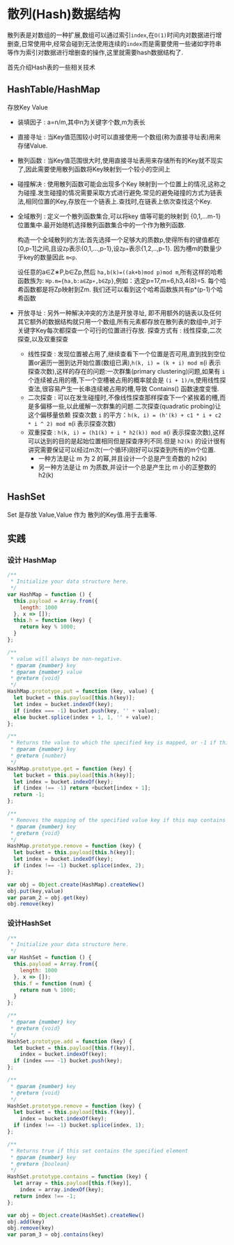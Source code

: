 # 散列(Hash)数据结构

散列表是对数组的一种扩展,数组可以通过索引`index`,在`O(1)`时间内对数据进行增删查,日常使用中,经常会碰到无法使用连续的`index`而是需要使用一些诸如字符串等作为索引对数据进行增删查的操作,这里就需要hash数据结构了.

首先介绍Hash表的一些相关技术

## HashTable/HashMap

存放Key Value

* 装填因子 : a=n/m,其中n为关键字个数,m为表长
* 直接寻址 : 当Key值范围较小时可以直接使用一个数组(称为直接寻址表)用来存储Value.
* 散列函数 : 当Key值范围很大时,使用直接寻址表用来存储所有的Key就不现实了,因此需要使用散列函数将Key映射到一个较小的空间上
* 碰撞解决 : 使用散列函数可能会出现多个Key 映射到一个位置上的情况,这称之为碰撞.发生碰撞的情况需要采取方式进行避免.常见的避免碰撞的方式为链表法,相同位置的Key,存放在一个链表上.查找时,在链表上依次查找这个Key.
* 全域散列 : 定义一个散列函数集合,可以将key 值等可能的映射到 {0,1,...m-1} 位置集中.最开始随机选择散列函数集合中的一个作为散列函数.

  构造一个全域散列的方法:首先选择一个足够大的质数p,使得所有的键值都在[0,p-1]之间,且设`Zp`表示{0,1,...,p-1},设`Zp∗`表示{1,2,..,p-1}. 因为槽m的数量少于key的数量因此 `m<p`.

  设任意的a∈Z∗P,b∈Zp,然后 `ha,b(k)=((ak+b)mod p)mod m`,所有这样的哈希函数族为: `Hp.m={ha,b:a∈Zp∗,b∈Zp}`,例如：选定p=17,m=6,h3,4(8)=5. 每个哈希函数都是将Zp映射到Zm.
  我们还可以看到这个哈希函数族共有p*(p-1)个哈希函数

* 开放寻址 : 另外一种解决冲突的方法是开放寻址, 即不用额外的链表以及任何其它额外的数据结构就只用一个数组,所有元素都存放在散列表的数组中,对于关键字Key每次都探查一个可行的位置进行存放.
  探查方式有 : 线性探查,二次探查,以及双重探查
  * 线性探查 : 发现位置被占用了,继续查看下一个位置是否可用,直到找到空位置or遍历一圈到达开始位置(数组已满),`h(k, i) = (k + i) mod m`(i 表示探查次数),这样的存在的问题:一次群集(primary clustering)问题,如果有 `i` 个连续被占用的槽,下一个空槽被占用的概率就会是 `(i + 1)/m`,使用线性探查法,很容易产生一长串连续被占用的槽,导致 Contains() 函数速度变慢.
  * 二次探查 : 可以在发生碰撞时,不像线性探查那样探查下一个紧挨着的槽,而是多偏移一些,以此缓解一次群集的问题.二次探查(quadratic probing)让这个偏移量依赖 探查次数 `i` 的平方：`h(k, i) = (h'(k) + c1 * i + c2 * i ^ 2) mod m`(i 表示探查次数)
  * 双重探查 : `h(k, i) = (h1(k) + i * h2(k)) mod m`(i 表示探查次数),这样可以达到的目的是起始位置相同但是探查序列不同.但是 `h2(k)` 的设计很有讲究需要保证可以经过m次(一个循环)刚好可以探查到所有的m个位置.
    * 一种方法是让 m 为 2 的幂,并且设计一个总是产生奇数的 h2(k)
    * 另一种方法是让 m 为质数,并设计一个总是产生比 m 小的正整数的 h2(k)

## HashSet

Set 是存放 Value,Value 作为 散列的Key值.用于去重等.

## 实践

### 设计 HashMap

```javascript
/**
 * Initialize your data structure here.
 */
var HashMap = function () {
  this.payload = Array.from({
    length: 1000
  }, x => []);
  this.h = function (key) {
    return key % 1000;
  }
};

/**
 * value will always be non-negative.
 * @param {number} key
 * @param {number} value
 * @return {void}
 */
HashMap.prototype.put = function (key, value) {
  let bucket = this.payload[this.h(key)];
  let index = bucket.indexOf(key);
  if (index === -1) bucket.push(key, '' + value);
  else bucket.splice(index + 1, 1, '' + value);
};

/**
 * Returns the value to which the specified key is mapped, or -1 if this map contains no mapping for the key
 * @param {number} key
 * @return {number}
 */
HashMap.prototype.get = function (key) {
  let bucket = this.payload[this.h(key)];
  let index = bucket.indexOf(key);
  if (index !== -1) return +bucket[index + 1];
  return -1;
};

/**
 * Removes the mapping of the specified value key if this map contains a mapping for the key
 * @param {number} key
 * @return {void}
 */
HashMap.prototype.remove = function (key) {
  let bucket = this.payload[this.h(key)];
  let index = bucket.indexOf(key);
  if (index !== -1) bucket.splice(index, 2);
};

var obj = Object.create(HashMap).createNew()
obj.put(key,value)
var param_2 = obj.get(key)
obj.remove(key)
```

### 设计HashSet

```javascript
/**
 * Initialize your data structure here.
 */
var HashSet = function () {
  this.payload = Array.from({
    length: 1000
  }, x => []);
  this.f = function (num) {
    return num % 1000;
  }
};

/**
 * @param {number} key
 * @return {void}
 */
HashSet.prototype.add = function (key) {
  let bucket = this.payload[this.f(key)],
    index = bucket.indexOf(key);
  if (index === -1) bucket.push(key);
};

/**
 * @param {number} key
 * @return {void}
 */
HashSet.prototype.remove = function (key) {
  let bucket = this.payload[this.f(key)],
    index = bucket.indexOf(key);
  if (index !== -1) bucket.splice(index, 1);
};

/**
 * Returns true if this set contains the specified element
 * @param {number} key
 * @return {boolean}
 */
HashSet.prototype.contains = function (key) {
  let array = this.payload[this.f(key)],
    index = array.indexOf(key);
  return index !== -1;
};

var obj = Object.create(HashSet).createNew()
obj.add(key)
obj.remove(key)
var param_3 = obj.contains(key)

```